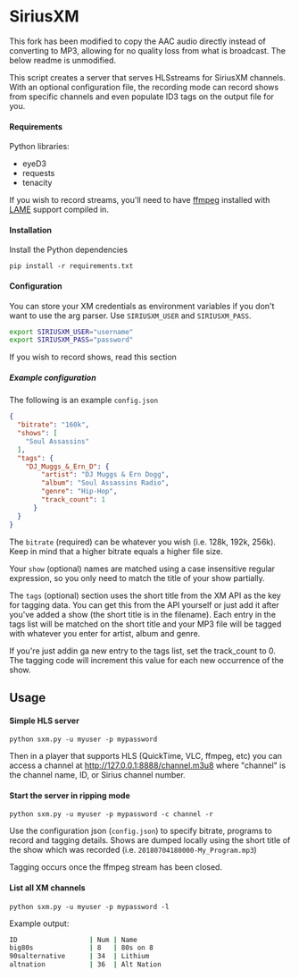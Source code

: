 # SiriusXM

This fork has been modified to copy the AAC audio directly instead of converting to MP3,
allowing for no quality loss from what is broadcast. The below readme is unmodified.

This script creates a server that serves HLSstreams for SiriusXM channels.
With an optional configuration file, the recording mode can record shows from
specific channels and even populate ID3 tags on the output file for you.

#### Requirements
Python libraries:
* eyeD3
* requests 
* tenacity

If you wish to record streams, you'll need to have [ffmpeg](https://www.ffmpeg.org/)
installed with [LAME](https://sourceforge.net/projects/lame/) support compiled in.

#### Installation
Install the Python dependencies

`pip install -r requirements.txt`


#### Configuration

You can store your XM credentials as environment variables if you don't want
to use the arg parser. Use `SIRIUSXM_USER` and `SIRIUSXM_PASS`.

```bash
export SIRIUSXM_USER="username"
export SIRIUSXM_PASS="password"
```

If you wish to record shows, read this section
##### Example configuration

The following is an example `config.json`
```json
{
  "bitrate": "160k",
  "shows": [
    "Soul Assassins"
  ],
  "tags": {
    "DJ_Muggs_&_Ern_D": {
        "artist": "DJ Muggs & Ern Dogg",
        "album": "Soul Assassins Radio",
        "genre": "Hip-Hop",
        "track_count": 1
      }
  }
}
```
The `bitrate` (required) can be whatever you wish (i.e. 128k, 192k, 256k). Keep in mind
that a higher bitrate equals a higher file size.

Your `show` (optional) names are matched using a case insensitive regular expression, so you only need to
match the title of your show partially. 

The `tags` (optional) section uses the short title
from the XM API as the key for tagging data. You can get this from the API 
yourself or just add it after you've added a show (the short title is in the
filename). Each entry in the tags list will be matched on the short
title and your MP3 file will be tagged with whatever you enter for
artist, album and genre.

If you're just addin ga new entry to the tags list, set the track_count
to 0. The tagging code will increment this value for each new occurrence
of the show.


## Usage
#### Simple HLS server
`python sxm.py -u myuser -p mypassword`

Then in a player that supports HLS (QuickTime, VLC, ffmpeg, etc) you can
access a channel at http://127.0.0.1:8888/channel.m3u8 where "channel" is
the channel name, ID, or Sirius channel number.

#### Start the server in ripping mode
`python sxm.py -u myuser -p mypassword -c channel -r`

Use the configuration json (`config.json`) to specify bitrate, programs
to record and tagging details. Shows are dumped locally using the short title
of the show which was recorded (i.e. `20180704180000-My_Program.mp3`)

Tagging occurs once the ffmpeg stream has been closed.


#### List all XM channels
`python sxm.py -u myuser -p mypassword -l`

Example output:

```bash
ID                  | Num | Name
big80s              | 8   | 80s on 8
90salternative      | 34  | Lithium
altnation           | 36  | Alt Nation
```
